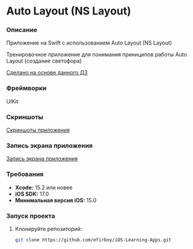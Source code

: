 # Auto Layout (NS Layout)

### Описание
Приложение на Swift с использованием Auto Layout (NS Layout)

Тренировочное приложение для понимания приниципов работы Auto Layout (создание светофора)

[Сделано на основе данного ДЗ](https://vk.com/topic-139873795_39268024)

### Фреймворки
UIKit

### Скриншоты
[Скриншоты приложения](https://github.com/efirboy/iOS-Learning-Apps/tree/main/Lesson%2012%20-%20Auto%20Layout%20(NS%20Layout)/Auto%20Layout%20(myApp)/Screenshots)


### Запись экрана приложения
[Запись экрана приложения](https://github.com/efirboy/iOS-Learning-Apps/raw/main/Lesson%2012%20-%20Auto%20Layout%20(NS%20Layout)/Auto%20Layout%20(myApp)/Videos/AutoLayout%20(NSLayout).mov)


### Требования
- **Xcode:** 15.2 или новее
- **iOS SDK:** 17.0
- **Минимальная версия iOS:** 15.0

### Запуск проекта
1. Клонируйте репозиторий:
   ```bash
   git clone https://github.com/efirboy/iOS-Learning-Apps.git
